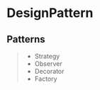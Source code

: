 DesignPattern
=============
Patterns
-------------
> * Strategy
> * Observer
> * Decorator
> * Factory

